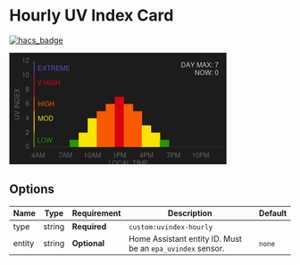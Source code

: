 # Hourly UV Index Card

[![hacs_badge](https://img.shields.io/badge/HACS-Custom-41BDF5.svg?style=for-the-badge)](https://github.com/hacs/integration)

![Screenshot of Hourly UV Index Card](screenshot.png)

## Options

| Name              | Type    | Requirement  | Description                                 | Default             |
| ----------------- | ------- | ------------ | ------------------------------------------- | ------------------- |
| type              | string  | **Required** | `custom:uvindex-hourly`                   |
| entity            | string  | **Optional** | Home Assistant entity ID. Must be an `epa_uvindex` sensor.                   | `none`              |
